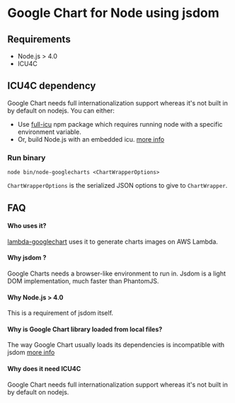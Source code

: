 # Google Chart for Node using jsdom

## Requirements
- Node.js > 4.0
- ICU4C


## ICU4C dependency
Google Chart needs full internationalization support whereas it's not built in by default on nodejs. You can either:
- Use [full-icu](https://www.npmjs.com/package/full-icu) npm package which requires running node with a specific environment  variable.
- Or, build Node.js with an embedded icu. [more info](https://github.com/nodejs/node/wiki/Intl#building-node-with-an-embedded-icu)


### Run binary
```SH
node bin/node-googlecharts <ChartWrapperOptions>
```
`ChartWrapperOptions` is the serialized JSON options to give to `ChartWrapper`.


## FAQ

#### Who uses it?
[lambda-googlechart](https://github.com/zallek/lambda-googlecharts) uses it to generate charts images on AWS Lambda.

#### Why jsdom ?
Google Charts needs a browser-like environment to run in. Jsdom is a light DOM implementation, much faster than PhantomJS.

#### Why Node.js > 4.0
This is a requirement of jsdom itself.

#### Why is Google Chart library loaded from local files?
The way Google Chart usually loads its dependencies is incompatible with jsdom [more info](https://github.com/tmpvar/jsdom/issues/1463)

#### Why does it need ICU4C
Google Chart needs full internationalization support whereas it's not built in by default on nodejs.
